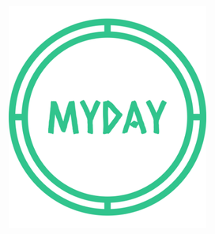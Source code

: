 <p align="center">
<a target="_blank">
<img src="https://raw.githubusercontent.com/medoukalla/myday/4aa37595532d1d40eafd39eef037b4de41bb991c/public/images/myday.svg" width="400" alt="Laravel Logo">
</a>
</p>
